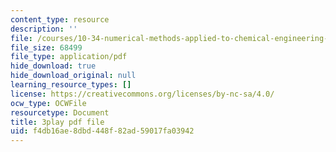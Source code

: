 ```yaml
---
content_type: resource
description: ''
file: /courses/10-34-numerical-methods-applied-to-chemical-engineering-fall-2015/f4db16ae8dbd448f82ad59017fa03942_Vu_oF9tcjaA.pdf
file_size: 68499
file_type: application/pdf
hide_download: true
hide_download_original: null
learning_resource_types: []
license: https://creativecommons.org/licenses/by-nc-sa/4.0/
ocw_type: OCWFile
resourcetype: Document
title: 3play pdf file
uid: f4db16ae-8dbd-448f-82ad-59017fa03942
---
```

